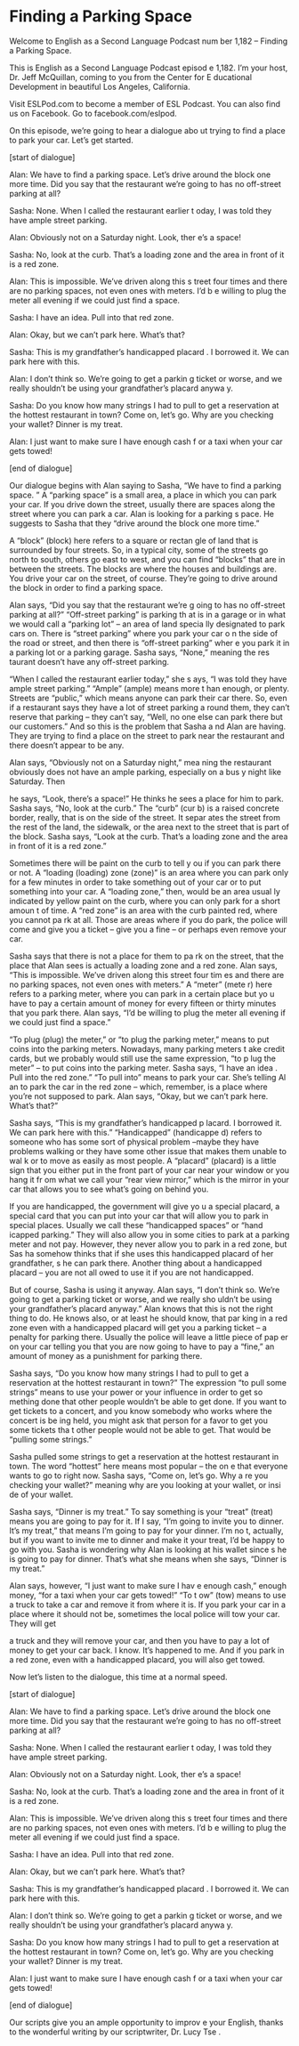 # Finding a Parking Space

Welcome to English as a Second Language Podcast num ber 1,182 – Finding a Parking Space.

This is English as a Second Language Podcast episod e 1,182. I’m your host, Dr. Jeff McQuillan, coming to you from the Center for E ducational Development in beautiful Los Angeles, California.

Visit ESLPod.com to become a member of ESL Podcast.  You can also find us on Facebook. Go to facebook.com/eslpod.

On this episode, we’re going to hear a dialogue abo ut trying to find a place to park your car. Let’s get started.

[start of dialogue]

Alan: We have to find a parking space. Let’s drive around the block one more time. Did you say that the restaurant we’re going to has no off-street parking at all?

Sasha: None. When I called the restaurant earlier t oday, I was told they have ample street parking.

Alan: Obviously not on a Saturday night. Look, ther e’s a space!

Sasha: No, look at the curb. That’s a loading zone and the area in front of it is a red zone.

Alan: This is impossible. We’ve driven along this s treet four times and there are no parking spaces, not even ones with meters. I’d b e willing to plug the meter all evening if we could just find a space.

Sasha: I have an idea. Pull into that red zone.

Alan: Okay, but we can’t park here. What’s that?

Sasha: This is my grandfather’s handicapped placard . I borrowed it. We can park here with this.

Alan: I don’t think so. We’re going to get a parkin g ticket or worse, and we really shouldn’t be using your grandfather’s placard anywa y.

 Sasha: Do you know how many strings I had to pull to get a reservation at the hottest restaurant in town? Come on, let’s go. Why are you checking your wallet? Dinner is my treat.

Alan: I just want to make sure I have enough cash f or a taxi when your car gets towed!

[end of dialogue]

Our dialogue begins with Alan saying to Sasha, “We have to find a parking space. ” A “parking space” is a small area, a place  in which you can park your car. If you drive down the street, usually there are spaces along the street where you can park a car. Alan is looking for a parking s pace. He suggests to Sasha that they “drive around the block one more time.”

A “block” (block) here refers to a square or rectan gle of land that is surrounded by four streets. So, in a typical city, some of the  streets go north to south, others go east to west, and you can find “blocks” that are  in between the streets. The blocks are where the houses and buildings are. You drive your car on the street, of course. They’re going to drive around the block in order to find a parking space.

Alan says, “Did you say that the restaurant we’re g oing to has no off-street parking at all?” “Off-street parking” is parking th at is in a garage or in what we would call a “parking lot” – an area of land specia lly designated to park cars on. There is “street parking” where you park your car o n the side of the road or street, and then there is “off-street parking” wher e you park it in a parking lot or a parking garage. Sasha says, “None,” meaning the res taurant doesn’t have any off-street parking.

“When I called the restaurant earlier today,” she s ays, “I was told they have ample street parking.” “Ample” (ample) means more t han enough, or plenty. Streets are “public,” which means anyone can park their car there. So, even if a restaurant says they have a lot of street parking a round them, they can’t reserve that parking – they can’t say, “Well, no one else can park there but our customers.” And so this is the problem that Sasha a nd Alan are having. They are trying to find a place on the street to park near the restaurant and there doesn’t appear to be any.

Alan says, “Obviously not on a Saturday night,” mea ning the restaurant obviously does not have an ample parking, especially on a bus y night like Saturday. Then

he says, “Look, there’s a space!” He thinks he sees  a place for him to park. Sasha says, “No, look at the curb.” The “curb” (cur b) is a raised concrete border, really, that is on the side of the street. It separ ates the street from the rest of the land, the sidewalk, or the area next to the street that is part of the block. Sasha says, “Look at the curb. That’s a loading zone and the area in front of it is a red zone.”

Sometimes there will be paint on the curb to tell y ou if you can park there or not. A “loading (loading) zone (zone)” is an area where you can park only for a few minutes in order to take something out of your car or to put something into your car. A “loading zone,” then, would be an area usual ly indicated by yellow paint on the curb, where you can only park for a short amoun t of time. A “red zone” is an area with the curb painted red, where you cannot pa rk at all. Those are areas where if you do park, the police will come and give  you a ticket – give you a fine – or perhaps even remove your car.

Sasha says that there is not a place for them to pa rk on the street, that the place that Alan sees is actually a loading zone and a red  zone. Alan says, “This is impossible. We’ve driven along this street four tim es and there are no parking spaces, not even ones with meters.” A “meter” (mete r) here refers to a parking meter, where you can park in a certain place but yo u have to pay a certain amount of money for every fifteen or thirty minutes  that you park there. Alan says, “I’d be willing to plug the meter all evening  if we could just find a space.”

“To plug (plug) the meter,” or “to plug the parking  meter,” means to put coins into the parking meters. Nowadays, many parking meters t ake credit cards, but we probably would still use the same expression, “to p lug the meter” – to put coins into the parking meter. Sasha says, “I have an idea . Pull into the red zone.” “To pull into” means to park your car. She’s telling Al an to park the car in the red zone – which, remember, is a place where you’re not  supposed to park. Alan says, “Okay, but we can’t park here. What’s that?”

Sasha says, “This is my grandfather’s handicapped p lacard. I borrowed it. We can park here with this.” “Handicapped” (handicappe d) refers to someone who has some sort of physical problem –maybe they have problems walking or they have some other issue that makes them unable to wal k or to move as easily as most people. A “placard” (placard) is a little sign  that you either put in the front part of your car near your window or you hang it fr om what we call your “rear view mirror,” which is the mirror in your car that allows you to see what’s going on behind you.

If you are handicapped, the government will give yo u a special placard, a special card that you can put into your car that will allow  you to park in special places. Usually we call these “handicapped spaces” or “hand icapped parking.” They will also allow you in some cities to park at a parking meter and not pay. However, they never allow you to park in a red zone, but Sas ha somehow thinks that if she uses this handicapped placard of her grandfather, s he can park there. Another thing about a handicapped placard – you are not all owed to use it if you are not handicapped.

But of course, Sasha is using it anyway. Alan says,  “I don’t think so. We’re going to get a parking ticket or worse, and we really sho uldn’t be using your grandfather’s placard anyway.” Alan knows that this  is not the right thing to do. He knows also, or at least he should know, that par king in a red zone even with a handicapped placard will get you a parking ticket –  a penalty for parking there. Usually the police will leave a little piece of pap er on your car telling you that you are now going to have to pay a “fine,” an amount of  money as a punishment for parking there.

Sasha says, “Do you know how many strings I had to pull to get a reservation at the hottest restaurant in town?” The expression “to  pull some strings” means to use your power or your influence in order to get so mething done that other people wouldn’t be able to get done. If you want to  get tickets to a concert, and you know somebody who works where the concert is be ing held, you might ask that person for a favor to get you some tickets tha t other people would not be able to get. That would be “pulling some strings.”

Sasha pulled some strings to get a reservation at the hottest restaurant in town. The word “hottest” here means most popular – the on e that everyone wants to go to right now. Sasha says, “Come on, let’s go. Why a re you checking your wallet?” meaning why are you looking at your wallet, or insi de of your wallet.

Sasha says, “Dinner is my treat.” To say something is your “treat” (treat) means you are going to pay for it. If I say, “I’m going to invite you to dinner. It’s my treat,” that means I’m going to pay for your dinner. I’m no t, actually, but if you want to invite me to dinner and make it your treat, I’d be happy to go with you. Sasha is wondering why Alan is looking at his wallet since s he is going to pay for dinner. That’s what she means when she says, “Dinner is my treat.”

Alan says, however, “I just want to make sure I hav e enough cash,” enough money, “for a taxi when your car gets towed!” “To t ow” (tow) means to use a truck to take a car and remove it from where it is.  If you park your car in a place where it should not be, sometimes the local police will tow your car. They will get

a truck and they will remove your car, and then you  have to pay a lot of money to get your car back. I know. It’s happened to me. And  if you park in a red zone, even with a handicapped placard, you will also get towed.

Now let’s listen to the dialogue, this time at a normal speed.

[start of dialogue]

Alan: We have to find a parking space. Let’s drive around the block one more time. Did you say that the restaurant we’re going to has no off-street parking at all?

Sasha: None. When I called the restaurant earlier t oday, I was told they have ample street parking.

Alan: Obviously not on a Saturday night. Look, ther e’s a space!

Sasha: No, look at the curb. That’s a loading zone and the area in front of it is a red zone.

Alan: This is impossible. We’ve driven along this s treet four times and there are no parking spaces, not even ones with meters. I’d b e willing to plug the meter all evening if we could just find a space.

Sasha: I have an idea. Pull into that red zone.

Alan: Okay, but we can’t park here. What’s that?

Sasha: This is my grandfather’s handicapped placard . I borrowed it. We can park here with this.

Alan: I don’t think so. We’re going to get a parkin g ticket or worse, and we really shouldn’t be using your grandfather’s placard anywa y.

Sasha: Do you know how many strings I had to pull to get a reservation at the hottest restaurant in town? Come on, let’s go. Why are you checking your wallet? Dinner is my treat.

Alan: I just want to make sure I have enough cash f or a taxi when your car gets towed!

[end of dialogue]

 Our scripts give you an ample opportunity to improv e your English, thanks to the wonderful writing by our scriptwriter, Dr. Lucy Tse .



